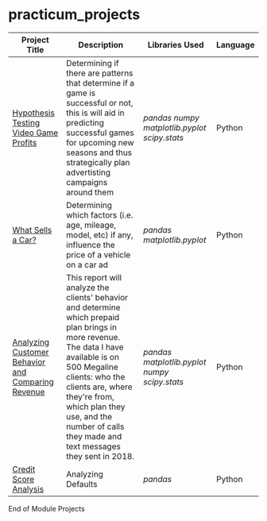 # practicum_projects

| Project Title  | Description | Libraries Used | Language |
| ------------- | ------------- |-------------| -------------|
| [Hypothesis Testing Video Game Profits](https://github.com/Nashkad94/Practicum-Projects/blob/main/Hypothesis%20Testing%20for%20Video%20Game%20Profits.ipynb) | Determining if there are patterns that determine if a game is successful or not, this is will aid in predicting successful games for upcoming new seasons and thus strategically plan advertisting campaigns around them | *pandas* *numpy* *matplotlib.pyplot* *scipy.stats* | Python
| [What Sells a Car?](https://github.com/Nashkad94/Practicum-Projects/blob/main/What%20Sells%20A%20Car%20.ipynb)  | Determining which factors (i.e. age, mileage, model, etc) if any, influence the price of a vehicle on a car ad  | *pandas* *matplotlib.pyplot* | Python
|[Analyzing Customer Behavior and Comparing Revenue](https://github.com/Nashkad94/Practicum-Projects/blob/main/Cell%20Phone%20Plan.ipynb) | This report will analyze the clients' behavior and determine which prepaid plan brings in more revenue. The data I have available is on 500 Megaline clients: who the clients are, where they're from, which plan they use, and the number of calls they made and text messages they sent in 2018. | *pandas* *matplotlib.pyplot* *numpy* *scipy.stats* | Python
| [Credit Score Analysis](https://github.com/Nashkad94/Practicum-Projects/blob/main/Analyzing%20Debt%20Default(1).ipynb)  | Analyzing Defaults | *pandas* | Python 
End of Module Projects
